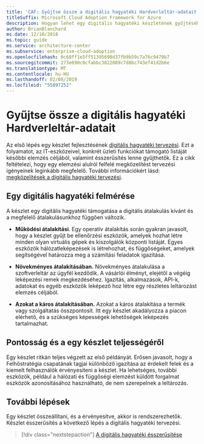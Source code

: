 ```yaml
---
title: 'CAF: Gyűjtse össze a digitális hagyatéki Hardverleltár-adatait'
titleSuffix: Microsoft Cloud Adoption Framework for Azure
description: Hogyan lehet egy digitális hagyatéki készletének gyűjtéséhez.
author: BrianBlanchard
ms.date: 12/10/2018
ms.topic: guide
ms.service: architecture-center
ms.subservice: enterprise-cloud-adoption
ms.openlocfilehash: 0c68ff1e5ff51395698d37fb9b59c7a76c9479b7
ms.sourcegitcommit: 273e690c0cfabbc3822089c7d8bc743ef41d2b6e
ms.translationtype: MT
ms.contentlocale: hu-HU
ms.lasthandoff: 02/08/2019
ms.locfileid: "55897252"
---
```

# <a name="gather-inventory-data-for-a-digital-estate"></a>Gyűjtse össze a digitális hagyatéki Hardverleltár-adatait

Az első lépés egy készlet fejlesztésének [digitális hagyatéki tervezési](overview.md). Ezt a folyamatot, az IT-eszközeivel, konkrét üzleti funkciókat támogató listáját későbbi elemzés céljából, valamint ésszerűsítés lenne gyűjthetők. Ez a cikk feltételezi, hogy egy elemzési alulról felfelé megközelítést tervezési igényeinek leginkább megfelelő. További információkért lásd: [megközelítések a digitális hagyatéki tervezési](./approach.md).

## <a name="take-inventory-of-a-digital-estate"></a>Egy digitális hagyatéki felmérése

A készlet egy digitális hagyatéki támogatása a digitális átalakulás kívánt és a megfelelő átalakulásunkhoz függően változik.

- **Működési átalakítási**. Egy operatív átalakítás során gyakran javasolt, hogy a készlet gyűjt be ellenőrzési eszközök, amelyek hozhat létre minden olyan virtuális gépek és kiszolgálók központi listáját. Egyes eszközök hálózatleképezések is létrehozhat, és függőségeket, amelyek segítségével határozza meg a számítási feladatok igazítása.

- **Növekményes átalakításában.** Növekményes átalakulása a szoftverleltár az ügyfél kezdődik. A vásárlói élményt, elejétől a végéig leképezési remek megkezdéséhez. Igazítás, alkalmazások, API-k, adatokat és egyéb eszközök leképező hoz létre egy részletes leltározást elemzés céljából.

- **Azokat a káros átalakításában.** Azokat a káros átalakítása a termék vagy szolgáltatás összpontosít. Itt egy készlet akadályozza a piacon elérhető, és a szükséges képességek lehetőségek leképezés tartalmazhat.

## <a name="accuracy-and-completeness-of-an-inventory"></a>Pontosság és a egy készlet teljességéről

Egy készlet ritkán teljes végzett az első példányát. Erősen javasolt, hogy a Felhőstratégia csapatának tagjai különböző igazítása az érdekelt felek és a kiemelt felhasználók érvényesíteni a készlet. Ha lehetséges, további eszközök, például a hálózati és függőségi elemzést küldött forgalmat eszközök azonosításához használható, de nem szerepelnek a leltározás.

## <a name="next-steps"></a>További lépések

Egy készlet összeállítani, és a érvényesítve, akkor is rendszerezhetők. Készlet ésszerűsítés a következő lépés a digitális hagyatéki tervezési.

> [!div class="nextstepaction"]
> [A digitális hagyatéki ésszerűsítése](rationalize.md)